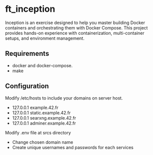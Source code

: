 # ft_inception
Inception is an exercise designed to help you master building Docker containers and orchestrating them with Docker Compose. This project provides hands-on experience with containerization, multi-container setups, and environment management.


## Requirements
 - docker and docker-compose.
 - make

## Configuration
Modify /etc/hosts to include your domains on server host.
 - 127.0.0.1  example.42.fr
 - 127.0.0.1  static.example.42.fr
 - 127.0.0.1  searxng.example.42.fr
 - 127.0.0.1  adminer.example.42.fr

 Modify .env file at srcs directory
 - Change chosen domain name
 - Create unique usernames and passwords for each services
